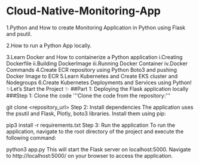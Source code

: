 # Cloud-Native-Monitoring-App
1.Python and How to create Monitoring Application in Python using Flask and psutil.

2.How to run a Python App locally.

3.Learn Docker and How to containerize a Python application
    i.Creating Dockerfile
    ii.Building DockerImage
    iii.Running Docker Container
    iv.Docker Commands
4.Create ECR repository using Python Boto3 and pushing Docker Image to ECR
5.Learn Kubernetes and Create EKS cluster and Nodegroups
6.Create Kubernetes Deployments and Services using Python!
✨Let’s Start the Project ✨
##Part 1: Deploying the Flask application locally
###Step 1: Clone the code
'''Clone the code from the repository:'''

git clone <repository_url>
Step 2: Install dependencies
The application uses the psutil and Flask, Plotly, boto3 libraries. Install them using pip:

pip3 install -r requirements.txt
Step 3: Run the application
To run the application, navigate to the root directory of the project and execute the following command:

python3 app.py
This will start the Flask server on localhost:5000. Navigate to http://localhost:5000/ on your browser to access the application.
